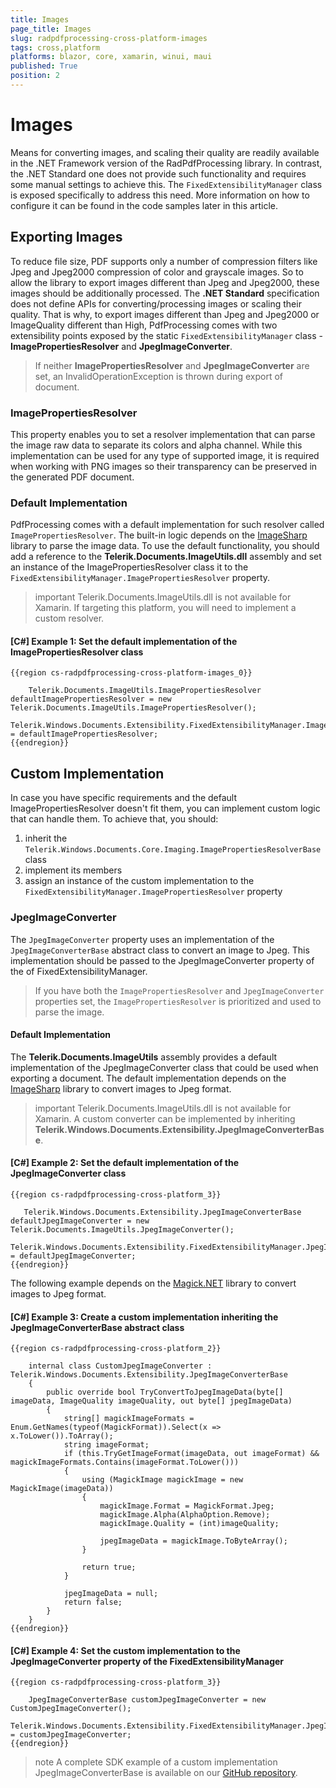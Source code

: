 ```yaml
---
title: Images
page_title: Images
slug: radpdfprocessing-cross-platform-images
tags: cross,platform
platforms: blazor, core, xamarin, winui, maui
published: True
position: 2
---
```


# Images

Means for converting images, and scaling their quality are readily available in the .NET Framework version of the RadPdfProcessing library. In contrast, the .NET Standard one does not provide such functionality and requires some manual settings to achieve this. The `FixedExtensibilityManager` class is exposed specifically to address this need. 
More information on how to configure it can be found in the code samples later in this article.

## Exporting Images

To reduce file size, PDF supports only a number of compression filters like Jpeg and Jpeg2000 compression of color and grayscale images. So to allow the library to export images different than Jpeg and Jpeg2000, these images should be additionally processed. The **.NET Standard** specification does not define APIs for converting/processing images or scaling their quality. That is why, to export images different than Jpeg and Jpeg2000 or ImageQuality different than High, PdfProcessing comes with two extensibility points exposed by the static `FixedExtensibilityManager` class - **ImagePropertiesResolver** and **JpegImageConverter**.

> If neither **ImagePropertiesResolver** and **JpegImageConverter** are set, an InvalidOperationException is thrown during export of document.

### ImagePropertiesResolver 

This property enables you to set a resolver implementation that can parse the image raw data to separate its colors and alpha channel. While this implementation can be used for any type of supported image, it is required when working with PNG images so their transparency can be preserved in the generated PDF document. 


### Default Implementation

PdfProcessing comes with a default implementation for such resolver called `ImagePropertiesResolver`. The built-in logic depends on the [ImageSharp](https://www.nuget.org/packages/SixLabors.ImageSharp/) library to parse the image data. To use the default functionality, you should add a reference to the **Telerik.Documents.ImageUtils.dll** assembly and set an instance of the ImagePropertiesResolver class it to the `FixedExtensibilityManager.ImagePropertiesResolver` property.

>important Telerik.Documents.ImageUtils.dll is not available for Xamarin. If targeting this platform, you will need to implement a custom resolver.

#### **[C#] Example 1: Set the default implementation of the ImagePropertiesResolver class**
    {{region cs-radpdfprocessing-cross-platform-images_0}}

        Telerik.Documents.ImageUtils.ImagePropertiesResolver defaultImagePropertiesResolver = new Telerik.Documents.ImageUtils.ImagePropertiesResolver();
        Telerik.Windows.Documents.Extensibility.FixedExtensibilityManager.ImagePropertiesResolver = defaultImagePropertiesResolver;
    {{endregion}}


## Custom Implementation

In case you have specific requirements and the default ImagePropertiesResolver doesn't fit them, you can implement custom logic that can handle them. To achieve that, you should:
1. inherit the `Telerik.Windows.Documents.Core.Imaging.ImagePropertiesResolverBase` class
1. implement its members
1. assign an instance of the custom implementation to the `FixedExtensibilityManager.ImagePropertiesResolver` property 


### JpegImageConverter 

The `JpegImageConverter` property uses an implementation of the `JpegImageConverterBase` abstract class to convert an image to Jpeg. This implementation should be passed to the JpegImageConverter property of the of FixedExtensibilityManager.
       
> If you have both the `ImagePropertiesResolver` and `JpegImageConverter` properties set, the `ImagePropertiesResolver` is prioritized and used to parse the image.


#### Default Implementation

The **Telerik.Documents.ImageUtils** assembly provides a default implementation of the JpegImageConverter class that could be used when exporting a document. The default implementation depends on the [ImageSharp](https://www.nuget.org/packages/SixLabors.ImageSharp/) library to convert images to Jpeg format.

>important Telerik.Documents.ImageUtils.dll is not available for Xamarin. A custom converter can be implemented by inheriting **Telerik.Windows.Documents.Extensibility.JpegImageConverterBase**.

#### **[C#] Example 2: Set the default implementation of the JpegImageConverter class**
    {{region cs-radpdfprocessing-cross-platform_3}}

       Telerik.Windows.Documents.Extensibility.JpegImageConverterBase defaultJpegImageConverter = new Telerik.Documents.ImageUtils.JpegImageConverter();
       Telerik.Windows.Documents.Extensibility.FixedExtensibilityManager.JpegImageConverter = defaultJpegImageConverter;
    {{endregion}}


The following example depends on the [Magick.NET](https://www.nuget.org/packages/Magick.NET-Q16-AnyCPU/) library to convert images to Jpeg format.
    
#### **[C#] Example 3: Create a custom implementation inheriting the JpegImageConverterBase abstract class**
    {{region cs-radpdfprocessing-cross-platform_2}}

        internal class CustomJpegImageConverter : Telerik.Windows.Documents.Extensibility.JpegImageConverterBase
        {
            public override bool TryConvertToJpegImageData(byte[] imageData, ImageQuality imageQuality, out byte[] jpegImageData)
            {
                string[] magickImageFormats = Enum.GetNames(typeof(MagickFormat)).Select(x => x.ToLower()).ToArray();
                string imageFormat;
                if (this.TryGetImageFormat(imageData, out imageFormat) && magickImageFormats.Contains(imageFormat.ToLower()))
                {
                    using (MagickImage magickImage = new MagickImage(imageData))
                    {
                        magickImage.Format = MagickFormat.Jpeg;
                        magickImage.Alpha(AlphaOption.Remove);
                        magickImage.Quality = (int)imageQuality;

                        jpegImageData = magickImage.ToByteArray();
                    }
    
                    return true;
                }
    
                jpegImageData = null;
                return false;
            }
        }
    {{endregion}}
    
#### **[C#] Example 4: Set the custom implementation to the JpegImageConverter property of the FixedExtensibilityManager**
    {{region cs-radpdfprocessing-cross-platform_3}}
    
        JpegImageConverterBase customJpegImageConverter = new CustomJpegImageConverter();
        Telerik.Windows.Documents.Extensibility.FixedExtensibilityManager.JpegImageConverter = customJpegImageConverter;
    {{endregion}}


>note A complete SDK example of a custom implementation JpegImageConverterBase is available on our [GitHub repository](https://github.com/telerik/document-processing-sdk/tree/master/PdfProcessing/CustomJpegImageConverter).

